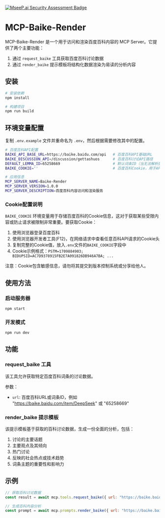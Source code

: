 [![MseeP.ai Security Assessment Badge](https://mseep.net/pr/zzzccs123-mcp-baike-render-badge.png)](https://mseep.ai/app/zzzccs123-mcp-baike-render)

# MCP-Baike-Render

MCP-Baike-Render 是一个用于访问和渲染百度百科内容的 MCP Server。它提供了两个主要功能：

1. 通过 `request_baike` 工具获取百度百科讨论数据
2. 通过 `render_baike` 提示模板将结构化数据渲染为易读的分析内容

## 安装

```bash
# 安装依赖
npm install

# 构建项目
npm run build
```

## 环境变量配置

复制 `.env.example` 文件并重命名为 `.env`，然后根据需要修改其中的配置。

```bash
# 百度百科API配置
BAIKE_API_BASE_URL=https://baike.baidu.com/api   # 百度百科API基础URL
BAIKE_DISCUSSION_API=/discussion/gettashuos      # 百度百科讨论API路径
DEFAULT_LEMMA_ID=65258669                        # 默认词条ID（当无法解析提供的URL时使用）
BAIKE_COOKIE=''                                  # 百度百科Cookie，用于API认证和访问限制绕过

# 应用信息
MCP_SERVER_NAME=Baike-Render
MCP_SERVER_VERSION=1.0.0
MCP_SERVER_DESCRIPTION=百度百科内容访问和渲染服务
```

### Cookie配置说明

`BAIKE_COOKIE` 环境变量用于存储百度百科的Cookie信息，这对于获取某些受限内容或防止请求被限制非常重要。要获取Cookie：

1. 使用浏览器登录百度百科
2. 使用浏览器开发者工具(F12)，在网络请求中查看任意百科API请求的Cookie头
3. 复制完整的Cookie值，放入`.env`文件的`BAIKE_COOKIE`字段中
4. Cookie示例格式：`PSTM=1709884903; BIDUPSID=AC7D9378915FB2E7A091826DB946A7BA; ...`

注意：Cookie包含敏感信息，请勿将其提交到版本控制系统或分享给他人。

## 使用方法

### 启动服务器

```bash
npm start
```

### 开发模式

```bash
npm run dev
```

## 功能

### request_baike 工具

该工具允许获取特定百度百科词条的讨论数据。

参数：
- `url`: 百度百科URL或词条ID，例如 "https://baike.baidu.com/item/DeepSeek" 或 "65258669"

### render_baike 提示模板

该提示模板基于获取的百科讨论数据，生成一份全面的分析，包括：

1. 讨论的主要话题
2. 主要观点及其倾向
3. 热门讨论
4. 反映的社会热点或技术趋势
5. 词条主题的重要性和影响力

## 示例

```javascript
// 获取百科讨论数据
const result = await mcp.tools.request_baike({ url: "https://baike.baidu.com/item/DeepSeek" });

// 生成百科内容分析
const prompt = await mcp.prompts.render_baike({ url: "https://baike.baidu.com/item/DeepSeek" });
``` 